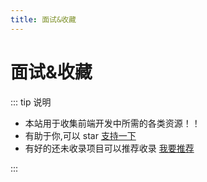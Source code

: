 ```yaml
---
title: 面试&收藏
---
```


# 面试&收藏

::: tip 说明

-   本站用于收集前端开发中所需的各类资源！！
-   有助于你,可以 star [支持一下](https://github.com/itmanyong/web-resources)
-   有好的还未收录项目可以推荐收录 [我要推荐](https://github.com/itmanyong/web-resources/issues/new)

:::